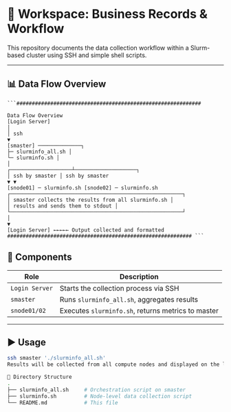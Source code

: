 # 🧾 Workspace: Business Records & Workflow

This repository documents the data collection workflow within a Slurm-based cluster using SSH and simple shell scripts.

---

## 📊 Data Flow Overview

<pre><code>```############################################################

Data Flow Overview
[Login Server]
│
│ ssh
▼
[smaster] ──────────────┐
├─ slurminfo_all.sh │
└─ slurminfo.sh │
│
┌────────────────────┴────────────────────┐
│ ssh by smaster │ ssh by smaster
▼ ▼
[snode01] ─ slurminfo.sh [snode02] ─ slurminfo.sh
┌────────────────────────────────────────────────────────┐
│ smaster collects the results from all slurminfo.sh │
│ results and sends them to stdout │
└────────────────────────────────────────────────────────┘
│
▼
[Login Server] ←←←←← Output collected and formatted
############################################################ ```</code></pre>


## 🧩 Components

| Role           | Description                                        |
|----------------|----------------------------------------------------|
| `Login Server` | Starts the collection process via SSH              |
| `smaster`      | Runs `slurminfo_all.sh`, aggregates results        |
| `snode01/02`   | Executes `slurminfo.sh`, returns metrics to master |

---

## ▶️ Usage

```bash
ssh smaster './slurminfo_all.sh'
Results will be collected from all compute nodes and displayed on the login server terminal.

📁 Directory Structure
.
├── slurminfo_all.sh     # Orchestration script on smaster
├── slurminfo.sh         # Node-level data collection script
└── README.md            # This file

